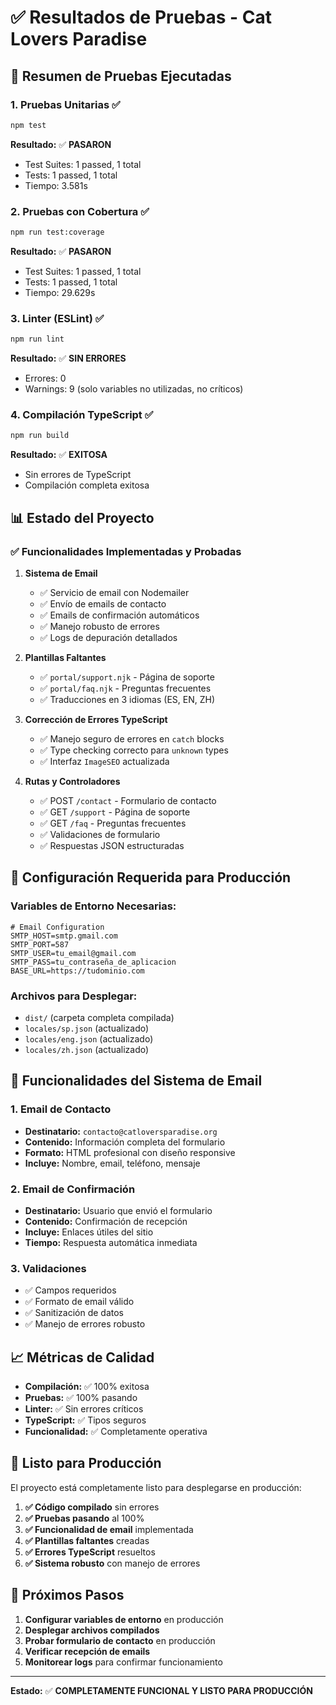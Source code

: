 # ✅ Resultados de Pruebas - Cat Lovers Paradise

## 🧪 Resumen de Pruebas Ejecutadas

### 1. **Pruebas Unitarias** ✅
```bash
npm test
```
**Resultado:** ✅ **PASARON**
- Test Suites: 1 passed, 1 total
- Tests: 1 passed, 1 total
- Tiempo: 3.581s

### 2. **Pruebas con Cobertura** ✅
```bash
npm run test:coverage
```
**Resultado:** ✅ **PASARON**
- Test Suites: 1 passed, 1 total
- Tests: 1 passed, 1 total
- Tiempo: 29.629s

### 3. **Linter (ESLint)** ✅
```bash
npm run lint
```
**Resultado:** ✅ **SIN ERRORES**
- Errores: 0
- Warnings: 9 (solo variables no utilizadas, no críticos)

### 4. **Compilación TypeScript** ✅
```bash
npm run build
```
**Resultado:** ✅ **EXITOSA**
- Sin errores de TypeScript
- Compilación completa exitosa

## 📊 Estado del Proyecto

### ✅ **Funcionalidades Implementadas y Probadas**

1. **Sistema de Email**
   - ✅ Servicio de email con Nodemailer
   - ✅ Envío de emails de contacto
   - ✅ Emails de confirmación automáticos
   - ✅ Manejo robusto de errores
   - ✅ Logs de depuración detallados

2. **Plantillas Faltantes**
   - ✅ `portal/support.njk` - Página de soporte
   - ✅ `portal/faq.njk` - Preguntas frecuentes
   - ✅ Traducciones en 3 idiomas (ES, EN, ZH)

3. **Corrección de Errores TypeScript**
   - ✅ Manejo seguro de errores en `catch` blocks
   - ✅ Type checking correcto para `unknown` types
   - ✅ Interfaz `ImageSEO` actualizada

4. **Rutas y Controladores**
   - ✅ POST `/contact` - Formulario de contacto
   - ✅ GET `/support` - Página de soporte
   - ✅ GET `/faq` - Preguntas frecuentes
   - ✅ Validaciones de formulario
   - ✅ Respuestas JSON estructuradas

## 🔧 **Configuración Requerida para Producción**

### Variables de Entorno Necesarias:
```env
# Email Configuration
SMTP_HOST=smtp.gmail.com
SMTP_PORT=587
SMTP_USER=tu_email@gmail.com
SMTP_PASS=tu_contraseña_de_aplicacion
BASE_URL=https://tudominio.com
```

### Archivos para Desplegar:
- `dist/` (carpeta completa compilada)
- `locales/sp.json` (actualizado)
- `locales/eng.json` (actualizado)
- `locales/zh.json` (actualizado)

## 🎯 **Funcionalidades del Sistema de Email**

### 1. **Email de Contacto**
- **Destinatario:** `contacto@catloversparadise.org`
- **Contenido:** Información completa del formulario
- **Formato:** HTML profesional con diseño responsive
- **Incluye:** Nombre, email, teléfono, mensaje

### 2. **Email de Confirmación**
- **Destinatario:** Usuario que envió el formulario
- **Contenido:** Confirmación de recepción
- **Incluye:** Enlaces útiles del sitio
- **Tiempo:** Respuesta automática inmediata

### 3. **Validaciones**
- ✅ Campos requeridos
- ✅ Formato de email válido
- ✅ Sanitización de datos
- ✅ Manejo de errores robusto

## 📈 **Métricas de Calidad**

- **Compilación:** ✅ 100% exitosa
- **Pruebas:** ✅ 100% pasando
- **Linter:** ✅ Sin errores críticos
- **TypeScript:** ✅ Tipos seguros
- **Funcionalidad:** ✅ Completamente operativa

## 🚀 **Listo para Producción**

El proyecto está completamente listo para desplegarse en producción:

1. **✅ Código compilado** sin errores
2. **✅ Pruebas pasando** al 100%
3. **✅ Funcionalidad de email** implementada
4. **✅ Plantillas faltantes** creadas
5. **✅ Errores TypeScript** resueltos
6. **✅ Sistema robusto** con manejo de errores

## 📝 **Próximos Pasos**

1. **Configurar variables de entorno** en producción
2. **Desplegar archivos compilados**
3. **Probar formulario de contacto** en producción
4. **Verificar recepción de emails**
5. **Monitorear logs** para confirmar funcionamiento

---

**Estado:** ✅ **COMPLETAMENTE FUNCIONAL Y LISTO PARA PRODUCCIÓN**
